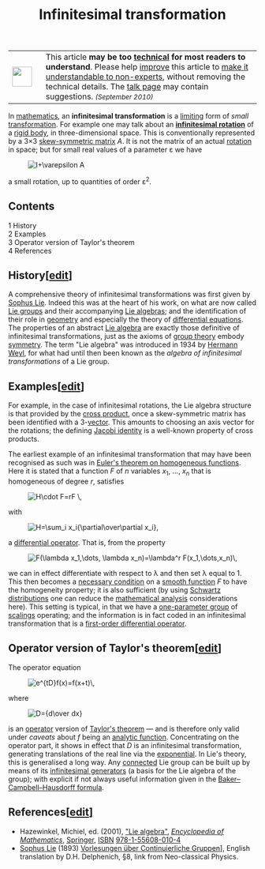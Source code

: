 ﻿---
lastrevid: 641820763
pageid: 658068
canonicalurl: http://en.wikipedia.org/wiki/Infinitesimal_transformation
title: Infinitesimal transformation
editurl: http://en.wikipedia.org/w/index.php?title=Infinitesimal_transformation&action=edit
length: 3930
contentmodel: wikitext
pagelanguage: en
touched: 2015-02-14T13:05:20Z
ns: 0
fullurl: http://en.wikipedia.org/wiki/Infinitesimal_transformation
---

<table class="metadata plainlinks ambox ambox-style ambox-technical" role="presentation"><tr><td class="mbox-image"><div style="width:52px"><img alt="" src="//upload.wikimedia.org/wikipedia/en/thumb/f/f2/Edit-clear.svg/40px-Edit-clear.svg.png" width="40" height="40" srcset="//upload.wikimedia.org/wikipedia/en/thumb/f/f2/Edit-clear.svg/60px-Edit-clear.svg.png 1.5x, //upload.wikimedia.org/wikipedia/en/thumb/f/f2/Edit-clear.svg/80px-Edit-clear.svg.png 2x" data-file-width="48" data-file-height="48" /></div></td><td class="mbox-text"><span class="mbox-text-span">This article <b>may be too <a href="//en.wiktionary.org/wiki/technical#Adjective" class="extiw" title="wikt:technical">technical</a> for most readers to understand</b>.<span class="hide-when-compact"> Please help <a class="external text" href="//en.wikipedia.org/w/index.php?title=Infinitesimal_transformation&amp;action=edit">improve</a> this article to <a href="/wiki/Wikipedia:Make_technical_articles_understandable" title="Wikipedia:Make technical articles understandable">make it understandable to non-experts</a>, without removing the technical details. The <a href="/wiki/Talk:Infinitesimal_transformation" title="Talk:Infinitesimal transformation">talk page</a> may contain suggestions.</span>  <small><i>(September 2010)</i></small><span class="hide-when-compact"></span></span></td></tr></table>
<p>In <a href="/wiki/Mathematics" title="Mathematics">mathematics</a>, an <b>infinitesimal transformation</b> is a <a href="/wiki/Limit_(mathematics)" title="Limit (mathematics)">limiting</a> form of <i>small</i> <a href="/wiki/Transformation_(geometry)" title="Transformation (geometry)" class="mw-redirect">transformation</a>. For example one may talk about an <b><a href="/wiki/Infinitesimal_rotation" title="Infinitesimal rotation" class="mw-redirect">infinitesimal rotation</a></b> of a <a href="/wiki/Rigid_body" title="Rigid body">rigid body</a>, in three-dimensional space. This is conventionally represented by a 3&#215;3 <a href="/wiki/Skew-symmetric_matrix" title="Skew-symmetric matrix">skew-symmetric matrix</a> <i>A</i>. It is not the matrix of an actual <a href="/wiki/Rotation" title="Rotation">rotation</a> in space; but for small real values of a parameter ε we have
</p>
<dl><dd><img class="mwe-math-fallback-image-inline tex" alt="I+\varepsilon A" src="//upload.wikimedia.org/math/b/1/0/b10b5bd1ef3ff5b0352b3fb3f38daa27.png" /></dd></dl>
<p>a small rotation, up to quantities of order ε<sup>2</sup>.
</p>
<div id="toc" class="toc"><div id="toctitle"><h2>Contents</h2></div>
<ul>
<li class="toclevel-1 tocsection-1"><a href="#History"><span class="tocnumber">1</span> <span class="toctext">History</span></a></li>
<li class="toclevel-1 tocsection-2"><a href="#Examples"><span class="tocnumber">2</span> <span class="toctext">Examples</span></a></li>
<li class="toclevel-1 tocsection-3"><a href="#Operator_version_of_Taylor.27s_theorem"><span class="tocnumber">3</span> <span class="toctext">Operator version of Taylor's theorem</span></a></li>
<li class="toclevel-1 tocsection-4"><a href="#References"><span class="tocnumber">4</span> <span class="toctext">References</span></a></li>
</ul>
</div>

<h2><span class="mw-headline" id="History">History</span><span class="mw-editsection"><span class="mw-editsection-bracket">[</span><a href="/w/index.php?title=Infinitesimal_transformation&amp;action=edit&amp;section=1" title="Edit section: History">edit</a><span class="mw-editsection-bracket">]</span></span></h2>
<p>A comprehensive theory of infinitesimal transformations was first given by <a href="/wiki/Sophus_Lie" title="Sophus Lie">Sophus Lie</a>. Indeed this was at the heart of his work, on what are now called <a href="/wiki/Lie_group" title="Lie group">Lie groups</a> and their accompanying <a href="/wiki/Lie_algebra" title="Lie algebra">Lie algebras</a>; and the identification of their role in <a href="/wiki/Geometry" title="Geometry">geometry</a> and especially the theory of <a href="/wiki/Differential_equation" title="Differential equation">differential equations</a>. The properties of an abstract <a href="/wiki/Lie_algebra" title="Lie algebra">Lie algebra</a> are exactly those definitive of infinitesimal transformations, just as the axioms of <a href="/wiki/Group_theory" title="Group theory">group theory</a> embody <a href="/wiki/Symmetry" title="Symmetry">symmetry</a>. The term "Lie algebra" was introduced in 1934 by <a href="/wiki/Hermann_Weyl" title="Hermann Weyl">Hermann Weyl</a>, for what had until then been known as the <i>algebra of infinitesimal transformations</i> of a Lie group.
</p>
<h2><span class="mw-headline" id="Examples">Examples</span><span class="mw-editsection"><span class="mw-editsection-bracket">[</span><a href="/w/index.php?title=Infinitesimal_transformation&amp;action=edit&amp;section=2" title="Edit section: Examples">edit</a><span class="mw-editsection-bracket">]</span></span></h2>
<p>For example, in the case of infinitesimal rotations, the Lie algebra structure is that provided by the <a href="/wiki/Cross_product" title="Cross product">cross product</a>, once a skew-symmetric matrix has been identified with a 3-<a href="/wiki/Vector_(geometric)" title="Vector (geometric)" class="mw-redirect">vector</a>. This amounts to choosing an axis vector for the rotations; the defining <a href="/wiki/Jacobi_identity" title="Jacobi identity">Jacobi identity</a> is a well-known property of cross products.
</p><p>The earliest example of an infinitesimal transformation that may have been recognised as such was in <a href="/wiki/Euler%27s_theorem_on_homogeneous_functions" title="Euler&#39;s theorem on homogeneous functions" class="mw-redirect">Euler's theorem on homogeneous functions</a>. Here it is stated that a function <i>F</i> of <i>n</i> variables <i>x</i><sub>1</sub>, ..., <i>x</i><sub><i>n</i></sub> that is homogeneous of degree <i>r</i>, satisfies
</p>
<dl><dd><img class="mwe-math-fallback-image-inline tex" alt="H\cdot F=rF \, " src="//upload.wikimedia.org/math/f/1/4/f1416e59304102322eda87c03b79d51f.png" /></dd></dl>
<p>with
</p>
<dl><dd><img class="mwe-math-fallback-image-inline tex" alt="H=\sum_i x_i{\partial\over\partial x_i}," src="//upload.wikimedia.org/math/d/f/8/df89beea9dbe76b0b3950ed472e13cfd.png" /></dd></dl>
<p>a <a href="/wiki/Differential_operator" title="Differential operator">differential operator</a>.  That is, from the property
</p>
<dl><dd><img class="mwe-math-fallback-image-inline tex" alt="F(\lambda x_1,\dots, \lambda x_n)=\lambda^r F(x_1,\dots,x_n)\," src="//upload.wikimedia.org/math/a/2/0/a20905e311bc9b75f9a43680e596fd4e.png" /></dd></dl>
<p>we can in effect differentiate with respect to λ and then set λ equal to 1. This then becomes a <a href="/wiki/Necessary_condition" title="Necessary condition" class="mw-redirect">necessary condition</a> on a <a href="/wiki/Smooth_function" title="Smooth function" class="mw-redirect">smooth function</a> <i>F</i> to have the homogeneity property; it is also sufficient (by using <a href="/wiki/Schwartz_distribution" title="Schwartz distribution" class="mw-redirect">Schwartz distributions</a> one can reduce the <a href="/wiki/Mathematical_analysis" title="Mathematical analysis">mathematical analysis</a> considerations here). This setting is typical, in that we have a <a href="/wiki/One-parameter_group" title="One-parameter group">one-parameter group</a> of <a href="/wiki/Scaling_(mathematics)" title="Scaling (mathematics)" class="mw-redirect">scalings</a> operating; and the information is in fact coded in an infinitesimal transformation that is a <a href="/wiki/First-order_differential_operator" title="First-order differential operator" class="mw-redirect">first-order differential operator</a>.
</p>
<h2><span class="mw-headline" id="Operator_version_of_Taylor.27s_theorem">Operator version of Taylor's theorem</span><span class="mw-editsection"><span class="mw-editsection-bracket">[</span><a href="/w/index.php?title=Infinitesimal_transformation&amp;action=edit&amp;section=3" title="Edit section: Operator version of Taylor&#039;s theorem">edit</a><span class="mw-editsection-bracket">]</span></span></h2>
<p>The operator equation
</p>
<dl><dd><img class="mwe-math-fallback-image-inline tex" alt="e^{tD}f(x)=f(x+t)\," src="//upload.wikimedia.org/math/4/2/5/425bdff2aae7e8065ab71ec1fa783752.png" /></dd></dl>
<p>where 
</p>
<dl><dd><img class="mwe-math-fallback-image-inline tex" alt="D={d\over dx}" src="//upload.wikimedia.org/math/c/5/e/c5efada2e894ca11b60a1bcb7b64e3f2.png" /></dd></dl>
<p>is an <a href="/wiki/Operator_(mathematics)" title="Operator (mathematics)">operator</a> version of <a href="/wiki/Taylor%27s_theorem" title="Taylor&#39;s theorem">Taylor's theorem</a> &#8212; and is therefore only valid under <i>caveats</i> about <i>f</i> being an <a href="/wiki/Analytic_function" title="Analytic function">analytic function</a>. Concentrating on the operator part, it shows in effect that <i>D</i> is an infinitesimal transformation, generating translations of the real line via the <a href="/wiki/Exponential_function" title="Exponential function">exponential</a>. In Lie's theory, this is generalised a long way. Any <a href="/wiki/Connected_space" title="Connected space">connected</a> Lie group can be built up by means of its <a href="/wiki/Lie_group#The_Lie_algebra_associated_with_a_Lie_group" title="Lie group">infinitesimal generators</a> (a basis for the Lie algebra of the group); with explicit if not always useful information given in the <a href="/wiki/Baker%E2%80%93Campbell%E2%80%93Hausdorff_formula" title="Baker–Campbell–Hausdorff formula">Baker–Campbell–Hausdorff formula</a>.
</p>
<h2><span class="mw-headline" id="References">References</span><span class="mw-editsection"><span class="mw-editsection-bracket">[</span><a href="/w/index.php?title=Infinitesimal_transformation&amp;action=edit&amp;section=4" title="Edit section: References">edit</a><span class="mw-editsection-bracket">]</span></span></h2>
<ul><li><span id="CITEREFHazewinkel2001" class="citation">Hazewinkel, Michiel, ed. (2001), <a rel="nofollow" class="external text" href="http://www.encyclopediaofmath.org/index.php?title=L/l058370">"Lie algebra"</a>, <i><a href="/wiki/Encyclopedia_of_Mathematics" title="Encyclopedia of Mathematics">Encyclopedia of Mathematics</a></i>, <a href="/wiki/Springer_Science%2BBusiness_Media" title="Springer Science+Business Media">Springer</a>, <a href="/wiki/International_Standard_Book_Number" title="International Standard Book Number">ISBN</a>&#160;<a href="/wiki/Special:BookSources/978-1-55608-010-4" title="Special:BookSources/978-1-55608-010-4">978-1-55608-010-4</a></span><span title="ctx_ver=Z39.88-2004&amp;rfr_id=info%3Asid%2Fen.wikipedia.org%3AInfinitesimal+transformation&amp;rft.atitle=Lie+algebra&amp;rft.btitle=Encyclopedia+of+Mathematics&amp;rft.date=2001&amp;rft.genre=bookitem&amp;rft_id=http%3A%2F%2Fwww.encyclopediaofmath.org%2Findex.php%3Ftitle%3DL%2Fl058370&amp;rft.isbn=978-1-55608-010-4&amp;rft.pub=Springer&amp;rft_val_fmt=info%3Aofi%2Ffmt%3Akev%3Amtx%3Abook" class="Z3988"><span style="display:none;">&#160;</span></span></li>
<li><a href="/wiki/Sophus_Lie" title="Sophus Lie">Sophus Lie</a> (1893) <a rel="nofollow" class="external text" href="http://neo-classical-physics.info/uploads/3/0/6/5/3065888/lie-_infinite_continuous_groups_-_i.pdf">Vorlesungen über Continuierliche Gruppen</a>], English translation by D.H. Delphenich, §8, link from Neo-classical Physics.</li></ul>
